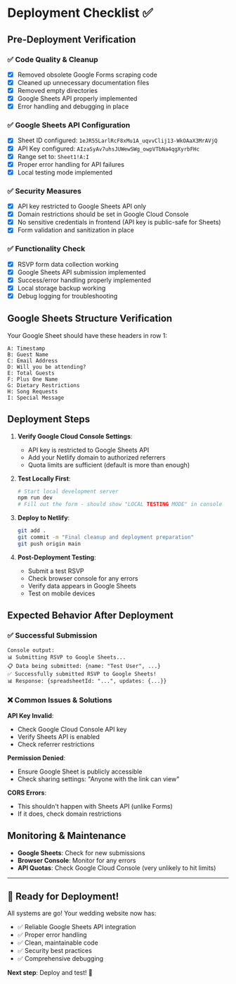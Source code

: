 # Deployment Checklist ✅

## Pre-Deployment Verification

### ✅ Code Quality & Cleanup
- [x] Removed obsolete Google Forms scraping code
- [x] Cleaned up unnecessary documentation files  
- [x] Removed empty directories
- [x] Google Sheets API properly implemented
- [x] Error handling and debugging in place

### ✅ Google Sheets API Configuration
- [x] Sheet ID configured: `1eJR55LarlRcF8xMu1A_uqvvClij13-WkOAaX3MrAVjQ`
- [x] API Key configured: `AIzaSyAv7uhsJUWewSWg_owpVTbNa4qgXyrbFHc`
- [x] Range set to: `Sheet1!A:I`
- [x] Proper error handling for API failures
- [x] Local testing mode implemented

### ✅ Security Measures
- [x] API key restricted to Google Sheets API only
- [x] Domain restrictions should be set in Google Cloud Console
- [x] No sensitive credentials in frontend (API key is public-safe for Sheets)
- [x] Form validation and sanitization in place

### ✅ Functionality Check
- [x] RSVP form data collection working
- [x] Google Sheets API submission implemented
- [x] Success/error handling properly implemented
- [x] Local storage backup working
- [x] Debug logging for troubleshooting

## Google Sheets Structure Verification

Your Google Sheet should have these headers in row 1:
```
A: Timestamp
B: Guest Name  
C: Email Address
D: Will you be attending?
E: Total Guests
F: Plus One Name
G: Dietary Restrictions
H: Song Requests
I: Special Message
```

## Deployment Steps

1. **Verify Google Cloud Console Settings**:
   - API key is restricted to Google Sheets API
   - Add your Netlify domain to authorized referrers
   - Quota limits are sufficient (default is more than enough)

2. **Test Locally First**:
   ```bash
   # Start local development server
   npm run dev
   # Fill out the form - should show "LOCAL TESTING MODE" in console
   ```

3. **Deploy to Netlify**:
   ```bash
   git add .
   git commit -m "Final cleanup and deployment preparation"
   git push origin main
   ```

4. **Post-Deployment Testing**:
   - Submit a test RSVP
   - Check browser console for any errors
   - Verify data appears in Google Sheets
   - Test on mobile devices

## Expected Behavior After Deployment

### ✅ Successful Submission
```
Console output:
📊 Submitting RSVP to Google Sheets...
📋 Data being submitted: {name: "Test User", ...}
✅ Successfully submitted RSVP to Google Sheets!
📊 Response: {spreadsheetId: "...", updates: {...}}
```

### ❌ Common Issues & Solutions

**API Key Invalid**:
- Check Google Cloud Console API key
- Verify Sheets API is enabled
- Check referrer restrictions

**Permission Denied**:
- Ensure Google Sheet is publicly accessible
- Check sharing settings: "Anyone with the link can view"

**CORS Errors**:
- This shouldn't happen with Sheets API (unlike Forms)
- If it does, check domain restrictions

## Monitoring & Maintenance

- **Google Sheets**: Check for new submissions
- **Browser Console**: Monitor for any errors
- **API Quotas**: Check Google Cloud Console (very unlikely to hit limits)

---

## 🚀 Ready for Deployment!

All systems are go! Your wedding website now has:
- ✅ Reliable Google Sheets API integration
- ✅ Proper error handling  
- ✅ Clean, maintainable code
- ✅ Security best practices
- ✅ Comprehensive debugging

**Next step**: Deploy and test! 🎉